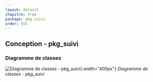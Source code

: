 ```yaml
---
layout: default
chapitre: true
package: pkg_suivi
order: 555
---
```


## Conception - pkg_suivi

### Diagramme de classes 

![Diagramme de classes - pkg_suivi ](/prototype/diagrammes/pkg_suivi/classes_pkg_suivi.svg){:width="400px"}
*Diagramme de classes - pkg_suivi*